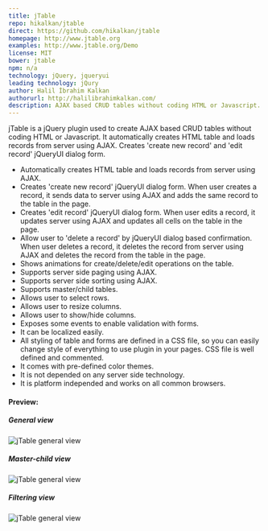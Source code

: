 ```yaml
---
title: jTable
repo: hikalkan/jtable
direct: https://github.com/hikalkan/jtable
homepage: http://www.jtable.org
examples: http://www.jtable.org/Demo
license: MIT
bower: jtable
npm: n/a
technology: jQuery, jqueryui
leading technology: jQury
author: Halil İbrahim Kalkan
authorurl: http://halilibrahimkalkan.com/
description: AJAX based CRUD tables without coding HTML or Javascript. 
---
```


jTable is a jQuery plugin used to create AJAX based CRUD tables without coding HTML or Javascript. It automatically 
creates HTML table and loads records from server using AJAX. Creates 'create new record' and 'edit record' jQueryUI dialog form.

* Automatically creates HTML table and loads records from server using AJAX.
* Creates 'create new record' jQueryUI dialog form. When user creates a record, it sends data to server using AJAX and adds the same record to the table in the page.
* Creates 'edit record' jQueryUI dialog form. When user edits a record, it updates server using AJAX and updates all cells on the table in the page.
* Allow user to 'delete a record' by jQueryUI dialog based confirmation. When user deletes a record, it deletes the record from server using AJAX and deletes the record from the table in the page.
* Shows animations for create/delete/edit operations on the table.
* Supports server side paging using AJAX.
* Supports server side sorting using AJAX.
* Supports master/child tables.
* Allows user to select rows.
* Allows user to resize columns.
* Allows user to show/hide columns.
* Exposes some events to enable validation with forms.
* It can be localized easily.
* All styling of table and forms are defined in a CSS file, so you can easily change style of everything to use plugin in your pages. CSS file is well defined and commented.
* It comes with pre-defined color themes.
* It is not depended on any server side technology.
* It is platform independed and works on all common browsers.


#### Preview:

##### General view
![jTable general view](/images/libraries/jtable/jtable-general-view-example.jpg "jTable general view")

##### Master-child view
![jTable general view](/images/libraries/jtable/jtable-general-view-master-child.png "jTable master-child view")

##### Filtering view
![jTable general view](/images/libraries/jtable/jtable-general-filtering.png "jTable filtering view")
